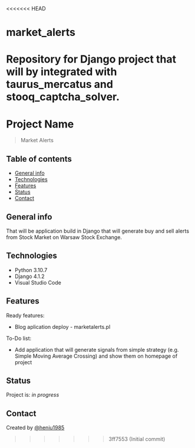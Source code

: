<<<<<<< HEAD
# market_alerts
Repository for Django project that will by integrated with taurus_mercatus and stooq_captcha_solver.
=======
# Project Name

> Market Alerts

## Table of contents

* [General info](#general-info)
* [Technologies](#technologies)
* [Features](#features)
* [Status](#status)
* [Contact](#contact)

## General info

That will be application build in Django that will generate buy and sell alerts from Stock Market on Warsaw Stock Exchange.

## Technologies

* Python 3.10.7
* Django 4.1.2
* Visual Studio Code

## Features

Ready features:

* Blog aplication deploy - marketalerts.pl

To-Do list:

* Add application that will generate signals from simple strategy (e.g. Simple Moving Average Crossing) and show them on homepage of project

## Status

Project is: _in progress_

## Contact

Created by [@heniu1985](https://github.com/heniu1985)
>>>>>>> 3ff7553 (Initial commit)
